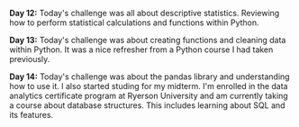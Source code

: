 **Day 12:**
Today's challenge was all about descriptive statistics. Reviewing how to perform statistical calculations and functions within Python.

**Day 13:** 
Today's challenge was about creating functions and cleaning data within Python. It was a nice refresher from a Python course I had taken previously.

**Day 14:** 
Today's challenge was about the pandas library and understanding how to use it. I also started studing for my midterm. I'm enrolled in the data analytics certificate program at Ryerson University and am currently taking a course about database structures. This includes learning about SQL and its features.

